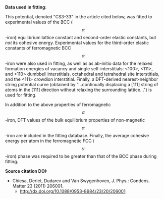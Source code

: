 **Data used in fitting:**

This potential, denoted "CS3-33" in the article cited below, was fitted to experimental values of the BCC ($$\alpha$$-iron) equilibrium lattice constant and second-order elastic constants, but *not* its cohesive energy.  Experimental values for the third-order elastic constants of ferromagnetic BCC $$\alpha$$-iron were also used in fitting, as well as as ab-initio data for the relaxed formation energies of vacancy and single self-interstitials: <100>, <111>, and <110> dumbbell interstitials, octahedral and tetrahedral site interstitials, and the <111> crowdion interstitial.  Finally, a DFT-derived nearest-neighbor string potential curve (obtained by "...continually displacing a [111] string of atoms in the [111] direction without relaxing the surrounding lattice...") is used for fitting.

In addition to the above properties of ferromagnetic $$\alpha$$-iron, DFT values of the bulk equilibrium properties of non-magnetic $$\alpha$$-iron are included in the fitting database.  Finally, the average cohesive energy per atom in the ferromagnetic FCC ($$\gamma$$-iron) phase was required to be greater than that of the BCC phase during fitting.

**Source citation DOI:**

* Chiesa, Derlet, Dudarev and Van Swygenhoven, J. Phys.: Condens. Matter 23 (2011) 206001.
    - http://dx.doi.org/10.1088/0953-8984/23/20/206001
